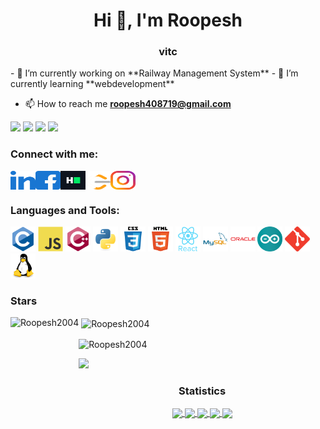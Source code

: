 <h1 align="center">Hi 👋, I'm Roopesh</h1>
<h3 align="center">vitc</h3>
- 🔭 I’m currently working on **Railway Management System**
- 🌱 I’m currently learning **webdevelopment**

- 📫 How to reach me **roopesh408719@gmail.com**

<div> <a href="https://www.linkedin.com/in/roopesh-sai-554666269" target="_blank"><img src="https://img.shields.io/badge/LinkedIn-0077B5?style=for-the-badge&logo=linkedin&logoColor=white" target="_blank"></a>
<a href="https://github.com/Roopesh2004" target="_blank"><img src="https://img.shields.io/badge/GitHub-100000?style=for-the-badge&logo=github&logoColor=white" target="_blank"></a>
<a href="https://instagram.com/itz_me_roopesh_07" target="_blank"><img src="https://img.shields.io/badge/Instagram-E4405F?style=for-the-badge&logo=instagram&logoColor=white" target="_blank"></a>
<a href = "mailto:roopesh408719@gmail.com"><img src="https://img.shields.io/badge/-Gmail-%23333?style=for-the-badge&logo=gmail&logoColor=white" target="_blank"></a>
</div><h3 align="left">Connect with me:</h3>
<p align="left">
<a href="https://linkedin.com/in/roopesh-sai-554666269" target="blank"><img align="center" src="https://raw.githubusercontent.com/teamedwardforever/Readme-Generator/71f25dd8b98329b168142a6b782a107b75eab178/svg/Social/linked-in-alt.svg" alt="roopesh-sai-554666269" height="30" width="40" /></a><a href="https://fb.com/sai.roopesh.988" target="blank"><img align="center" src="https://raw.githubusercontent.com/teamedwardforever/Readme-Generator/71f25dd8b98329b168142a6b782a107b75eab178/svg/Social/facebook.svg" alt="sai.roopesh.988" height="30" width="40" /></a><a href="https://www.hackerrank.com/roopesh1295" target="blank"><img align="center" src="https://raw.githubusercontent.com/teamedwardforever/Readme-Generator/71f25dd8b98329b168142a6b782a107b75eab178/svg/Social/hackerrank.svg" alt="roopesh1295" height="30" width="40" /></a><a href="https://www.leetcode.com/Roopesh1295" target="blank"><img align="center" src="https://raw.githubusercontent.com/teamedwardforever/Readme-Generator/71f25dd8b98329b168142a6b782a107b75eab178/svg/Social/leet-code.svg" alt="Roopesh1295" height="30" width="40" /></a><a href="https://instagram.com/itz_me_roopesh_07" target="blank"><img align="center" src="https://raw.githubusercontent.com/teamedwardforever/Readme-Generator/71f25dd8b98329b168142a6b782a107b75eab178/svg/Social/instagram.svg" alt="itz_me_roopesh_07" height="30" width="40" /></a></p>

<h3 align="left">Languages and Tools:</h3>
<p align="left">
<img src="https://raw.githubusercontent.com/teamedwardforever/Readme-Generator/71f25dd8b98329b168142a6b782a107b75eab178/svg/Skills/Languages/c-original.svg" alt="C" width="40" height="40"/>
<img src="https://raw.githubusercontent.com/teamedwardforever/Readme-Generator/71f25dd8b98329b168142a6b782a107b75eab178/svg/Skills/Languages/javascript-original.svg" alt="Javascript" width="40" height="40"/>
<img src="https://raw.githubusercontent.com/teamedwardforever/Readme-Generator/71f25dd8b98329b168142a6b782a107b75eab178/svg/Skills/Languages/cplusplus-original.svg" alt="CPP" width="40" height="40"/>
<img src="https://raw.githubusercontent.com/teamedwardforever/Readme-Generator/71f25dd8b98329b168142a6b782a107b75eab178/svg/Skills/Languages/python-original.svg" alt="Python" width="40" height="40"/>
<img src="https://raw.githubusercontent.com/teamedwardforever/Readme-Generator/71f25dd8b98329b168142a6b782a107b75eab178/svg/Skills/Frontend/css3-original-wordmark.svg" alt="Css" width="40" height="40"/>
<img src="https://raw.githubusercontent.com/teamedwardforever/Readme-Generator/71f25dd8b98329b168142a6b782a107b75eab178/svg/Skills/Frontend/html5-original-wordmark.svg" alt="HTML" width="40" height="40"/>
<img src="https://raw.githubusercontent.com/teamedwardforever/Readme-Generator/71f25dd8b98329b168142a6b782a107b75eab178/svg/Skills/Frontend/react-original-wordmark.svg" alt="React" width="40" height="40"/>
<img src="https://raw.githubusercontent.com/teamedwardforever/Readme-Generator/71f25dd8b98329b168142a6b782a107b75eab178/svg/Skills/Database/mysql-original-wordmark.svg" alt="Mysql" width="40" height="40"/>
<img src="https://raw.githubusercontent.com/teamedwardforever/Readme-Generator/71f25dd8b98329b168142a6b782a107b75eab178/svg/Skills/Database/oracle-original.svg" alt="Oracle" width="40" height="40"/>
<img src="https://raw.githubusercontent.com/teamedwardforever/Readme-Generator/71f25dd8b98329b168142a6b782a107b75eab178/svg/Skills/Other/arduino-1.svg" alt="Arduino" width="40" height="40"/>
<img src="https://raw.githubusercontent.com/teamedwardforever/Readme-Generator/71f25dd8b98329b168142a6b782a107b75eab178/svg/Skills/Other/git-scm-icon.svg" alt="Git" width="40" height="40"/>
<img src="https://raw.githubusercontent.com/teamedwardforever/Readme-Generator/71f25dd8b98329b168142a6b782a107b75eab178/svg/Skills/Other/linux-original.svg" alt="Linux" width="40" height="40"/>
</p>

<h3 align="left">Stars</h3>
<img align="left" height="180em" src="https://github-readme-stats.vercel.app/api/top-langs/?username=Roopesh2004&layout=compact&theme=dark" alt=Roopesh2004 />

<p>&nbsp;<img align="center" height="180em" src="https://github-readme-stats.vercel.app/api?username=Roopesh2004&show_icons=true&locale=en&theme=dark" alt="Roopesh2004" /></p>

<p><img align="center" height="180em" src="https://github-readme-streak-stats.herokuapp.com/?user=Roopesh2004&theme=dark" alt="Roopesh2004" /></p>

<img src="https://user-images.githubusercontent.com/73097560/115834477-dbab4500-a447-11eb-908a-139a6edaec5c.gif"><h3 align="center">Statistics</h3>
<div align="center">
<a href="https://github.com/Roopesh2004">
<img align="center" src="http://github-profile-summary-cards.vercel.app/api/cards/stats?username=Roopesh2004&theme=2077" height="180em" />
<img align="center" src="http://github-profile-summary-cards.vercel.app/api/cards/most-commit-language?username=Roopesh2004&theme=2077" height="180em" />
<img align="center" src="http://github-profile-summary-cards.vercel.app/api/cards/repos-per-language?username=Roopesh2004&theme=2077" height="180em" />
<img align="center" src="http://github-profile-summary-cards.vercel.app/api/cards/productive-time?username=Roopesh2004&theme=2077" height="180em" />
<img align="center" src="http://github-profile-summary-cards.vercel.app/api/cards/profile-details?username=Roopesh2004&theme=2077" height="180em" />
</div>
